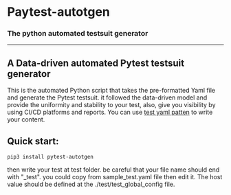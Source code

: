 # Paytest-autotgen
### The python automated testsuit generator 

<hr>

## A Data-driven automated Pytest testsuit generator


This is the automated Python script that takes the pre-formatted Yaml file and generate the Pytest testsuit. it followed the data-driven model and provide the uniformity and stability to your test, also, give you visibility by using CI/CD platforms and reports. You can use
[test yaml patten](https://github.com/taymurian/pytest-autotgen/tests/sample_test.yaml)
to write your content.

## Quick start:
```pip3 install pytest-autotgen```

then write your test at test folder. be careful that your file name should end with "_test". you could copy from sample_test.yaml file then edit it. The host value should be defined at the ./test/test_global_config file.

```commandline

```
